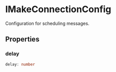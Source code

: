 # IMakeConnectionConfig

Configuration for scheduling messages.

## Properties

### delay

```ts
delay: number
```
